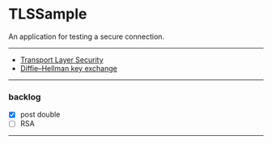 # TLSSample
An application for testing a secure connection.

---

- [Transport Layer Security](https://en.wikipedia.org/wiki/Transport_Layer_Security)
- [Diffie–Hellman key exchange](https://en.wikipedia.org/wiki/Diffie%E2%80%93Hellman_key_exchange)

---

### backlog

- [x] post double
- [ ] RSA

---
